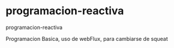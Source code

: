 # programacion-reactiva
programacion-reactiva

Programacion Basica, uso de webFlux, para cambiarse de squeat